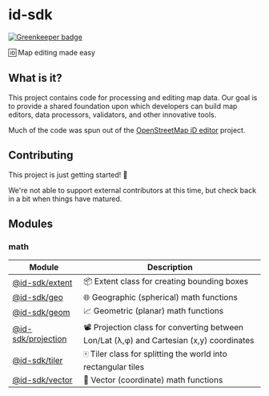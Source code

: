 # id-sdk

[![Greenkeeper badge](https://badges.greenkeeper.io/ideditor/id-sdk.svg)](https://greenkeeper.io/)

🆔 Map editing made easy


## What is it?

This project contains code for processing and editing map data.  Our goal is to provide a shared foundation upon which developers can build map editors, data processors, validators, and other innovative tools.

Much of the code was spun out of the [OpenStreetMap iD editor](https://github.com/openstreetmap/iD) project.


## Contributing

This project is just getting started! 🌱

We're not able to support external contributors at this time, but check back in a bit when things have matured.


## Modules

### math

Module                | Description
--------------------- | -------------
[@id-sdk/extent]      | 📦 Extent class for creating bounding boxes
[@id-sdk/geo]         | 🌐 Geographic (spherical) math functions
[@id-sdk/geom]        | 📈 Geometric (planar) math functions
[@id-sdk/projection]  | 📽 Projection class for converting between Lon/Lat (λ,φ) and Cartesian (x,y) coordinates
[@id-sdk/tiler]       | 🀄️ Tiler class for splitting the world into rectangular tiles
[@id-sdk/vector]      | 📐 Vector (coordinate) math functions

[@id-sdk/extent]: /packages/math/extent
[@id-sdk/geo]: /packages/math/geo
[@id-sdk/geom]: /packages/math/geom
[@id-sdk/projection]: /packages/math/projection
[@id-sdk/tiler]: /packages/math/tiler
[@id-sdk/vector]: /packages/math/vector
